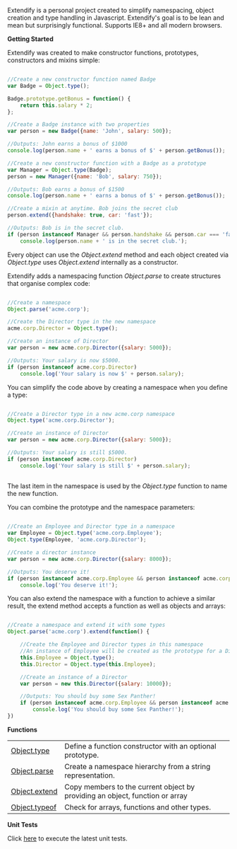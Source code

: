 Extendify is a personal project created to simplify namespacing, object creation and type handling in Javascript. Extendify's goal is to be lean and mean but surprisingly functional. Supports IE8+ and all modern browsers.

**Getting Started**

Extendify was created to make constructor functions, prototypes, constructors and mixins simple:

```javascript

//Create a new constructor function named Badge
var Badge = Object.type();

Badge.prototype.getBonus = function() {
	return this.salary * 2;
};

//Create a Badge instance with two properties
var person = new Badge({name: 'John', salary: 500});

//Outputs: John earns a bonus of $1000
console.log(person.name + ' earns a bonus of $' + person.getBonus());

//Create a new constructor function with a Badge as a prototype
var Manager = Object.type(Badge);
person = new Manager({name: 'Bob', salary: 750});

//Outputs: Bob earns a bonus of $1500
console.log(person.name + ' earns a bonus of $' + person.getBonus());

//Create a mixin at anytime. Bob joins the secret club
person.extend({handshake: true, car: 'fast'});

//Outputs: Bob is in the secret club.
if (person instanceof Manager && person.handshake && person.car === 'fast')
	console.log(person.name + ' is in the secret club.');

```

Every object can use the _Object.extend_ method and each object created via _Object.type_ uses _Object.extend_ internally as a constructor.

Extendify adds a namespacing function _Object.parse_ to create structures that organise complex code:

```javascript

//Create a namespace
Object.parse('acme.corp');

//Create the Director type in the new namespace
acme.corp.Director = Object.type();

//Create an instance of Director
var person = new acme.corp.Director({salary: 5000});

//Outputs: Your salary is now $5000.
if (person instanceof acme.corp.Director) 
	console.log('Your salary is now $' + person.salary);

```

You can simplify the code above by creating a namespace when you define a type:

```javascript

//Create a Director type in a new acme.corp namespace
Object.type('acme.corp.Director');

//Create an instance of Director
var person = new acme.corp.Director({salary: 5000});

//Outputs: Your salary is still $5000.
if (person instanceof acme.corp.Director)
	console.log('Your salary is still $' + person.salary);
	
```

The last item in the namespace is used by the _Object.type_ function to name the new function.

You can combine the prototype and the namespace parameters:

```javascript
	
//Create an Employee and Director type in a namespace
var Employee = Object.type('acme.corp.Employee');
Object.type(Employee, 'acme.corp.Director');

//Create a director instance
var person = new acme.corp.Director({salary: 8000});

//Outputs: You deserve it!
if (person instanceof acme.corp.Employee && person instanceof acme.corp.Director) 
	console.log('You deserve it!');

```

You can also extend the namespace with a function to achieve a similar result, the extend method accepts a function as well as objects and arrays:

```javascript

//Create a namespace and extend it with some types
Object.parse('acme.corp').extend(function() {

	//Create the Employee and Director types in this namespace
	//An instance of Employee will be created as the prototype for a Director
	this.Employee = Object.type();
	this.Director = Object.type(this.Employee);

	//Create an instance of a Director
	var person = new this.Director({salary: 10000});

	//Outputs: You should buy some Sex Panther!
	if (person instanceof acme.corp.Employee && person instanceof acme.corp.Director) 
		console.log('You should buy some Sex Panther!');
})

```

**Functions**

<table>
<tbody>

<tr><td><a href="../../wiki/Object.type/">Object.type</a></td><td>Define a function constructor with an optional prototype.</td></tr>
<tr><td><a href="../../wiki/Object.parse/">Object.parse</a></td><td>Create a namespace hierarchy from a string representation.</td></tr>
<tr><td><a href="../../wiki/Object.extend/">Object.extend</a></td><td>Copy members to the current object by providing an object, function or array</td></tr>
<tr><td><a href="../../wiki/Object.typeof/">Object.typeof</a></td><td>Check for arrays, functions and other types.</td></tr>
</tbody>
</table>


**Unit Tests**

Click <a href="http://jameswestgate.github.io/extendify/test/" target="_blank">here</a> to execute the latest unit tests.
